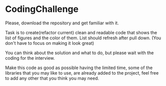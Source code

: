# CodingChallenge

Please, download the repository and get familiar with it.

Task is to create(refactor current) clean and readable code that shows the list of figures and the color of them. List
should refresh after pull down. (You don't have to focus on making it look great)

You can think about the solution and what to do, but please wait with the coding for the interview.

Make this code as good as possible having the limited time, some of the libraries that you may like to use, are already
added to the project, feel free to add any other that you think you may need.
